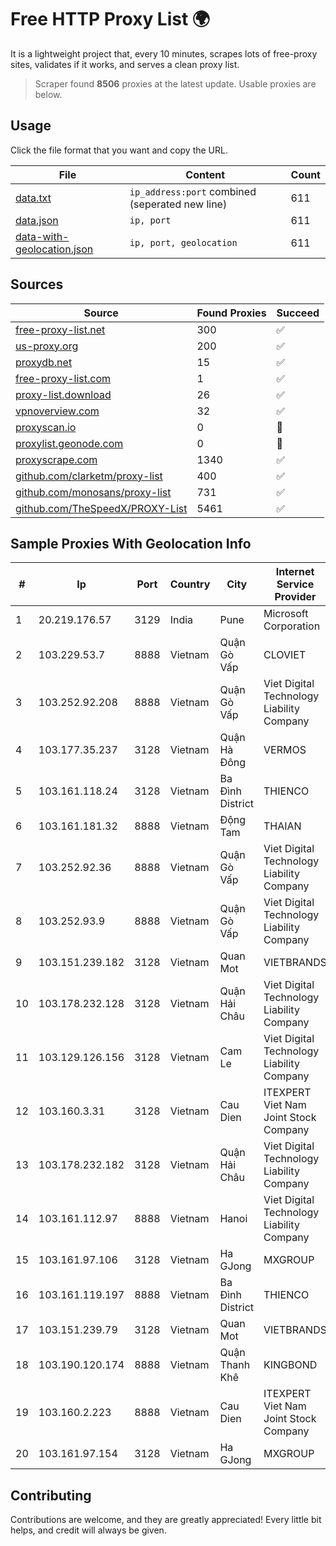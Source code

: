 
# Free HTTP Proxy List 🌍

It is a lightweight project that, every 10 minutes, scrapes lots of free-proxy sites, validates if it works, and serves a clean proxy list.


> Scraper found **8506** proxies at the latest update. Usable proxies are below.

## Usage

Click the file format that you want and copy the URL.


|File|Content|Count|
|----|-------|-----|
|[data.txt](https://raw.githubusercontent.com/themiralay/Proxy-List-World/master/data.txt)|`ip_address:port` combined (seperated new line)|611|
|[data.json](https://raw.githubusercontent.com/themiralay/Proxy-List-World/master/data.json)|`ip, port`|611|
|[data-with-geolocation.json](https://raw.githubusercontent.com/themiralay/Proxy-List-World/master/data-with-geolocation.json)|`ip, port, geolocation`|611|

## Sources

|Source|Found Proxies|Succeed|
|------|-------------|-------|
|[free-proxy-list.net](https://free-proxy-list.net)|300|✅|
|[us-proxy.org](https://www.us-proxy.org)|200|✅|
|[proxydb.net](http://proxydb.net)|15|✅|
|[free-proxy-list.com](https://free-proxy-list.com/?page=&port=&type%5B%5D=http&type%5B%5D=https&up_time=0&search=Search)|1|✅|
|[proxy-list.download](https://www.proxy-list.download/HTTP)|26|✅|
|[vpnoverview.com](https://vpnoverview.com/privacy/anonymous-browsing/free-proxy-servers)|32|✅|
|[proxyscan.io](https://www.proxyscan.io)|0|🚫|
|[proxylist.geonode.com](https://proxylist.geonode.com/api/proxy-list?limit=300&page=1&sort_by=lastChecked&sort_type=desc&protocols=http,https)|0|🚫|
|[proxyscrape.com](https://api.proxyscrape.com/v2/?request=displayproxies&protocol=http&timeout=10000&country=all&ssl=all&anonymity=all)|1340|✅|
|[github.com/clarketm/proxy-list](https://raw.githubusercontent.com/clarketm/proxy-list/master/proxy-list-raw.txt)|400|✅|
|[github.com/monosans/proxy-list](https://raw.githubusercontent.com/monosans/proxy-list/main/proxies/http.txt)|731|✅|
|[github.com/TheSpeedX/PROXY-List](https://raw.githubusercontent.com/TheSpeedX/PROXY-List/master/http.txt)|5461|✅|


## Sample Proxies With Geolocation Info

|#|Ip|Port|Country|City|Internet Service Provider|
|-|--|----|-------|----|-------------------------|
|1|20.219.176.57|3129|India|Pune|Microsoft Corporation|
|2|103.229.53.7|8888|Vietnam|Quận Gò Vấp|CLOVIET|
|3|103.252.92.208|8888|Vietnam|Quận Gò Vấp|Viet Digital Technology Liability Company|
|4|103.177.35.237|3128|Vietnam|Quận Hà Đông|VERMOS|
|5|103.161.118.24|3128|Vietnam|Ba Đình District|THIENCO|
|6|103.161.181.32|8888|Vietnam|Động Tam|THAIAN|
|7|103.252.92.36|8888|Vietnam|Quận Gò Vấp|Viet Digital Technology Liability Company|
|8|103.252.93.9|8888|Vietnam|Quận Gò Vấp|Viet Digital Technology Liability Company|
|9|103.151.239.182|3128|Vietnam|Quan Mot|VIETBRANDS|
|10|103.178.232.128|3128|Vietnam|Quận Hải Châu|Viet Digital Technology Liability Company|
|11|103.129.126.156|3128|Vietnam|Cam Le|Viet Digital Technology Liability Company|
|12|103.160.3.31|3128|Vietnam|Cau Dien|ITEXPERT Viet Nam Joint Stock Company|
|13|103.178.232.182|3128|Vietnam|Quận Hải Châu|Viet Digital Technology Liability Company|
|14|103.161.112.97|8888|Vietnam|Hanoi|Viet Digital Technology Liability Company|
|15|103.161.97.106|3128|Vietnam|Ha GJong|MXGROUP|
|16|103.161.119.197|8888|Vietnam|Ba Đình District|THIENCO|
|17|103.151.239.79|3128|Vietnam|Quan Mot|VIETBRANDS|
|18|103.190.120.174|8888|Vietnam|Quận Thanh Khê|KINGBOND|
|19|103.160.2.223|8888|Vietnam|Cau Dien|ITEXPERT Viet Nam Joint Stock Company|
|20|103.161.97.154|3128|Vietnam|Ha GJong|MXGROUP|



## Contributing

Contributions are welcome, and they are greatly appreciated! Every
little bit helps, and credit will always be given.

